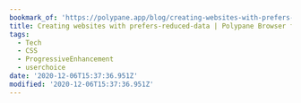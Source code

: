 ```yaml
---
bookmark_of: 'https://polypane.app/blog/creating-websites-with-prefers-reduced-data/'
title: Creating websites with prefers-reduced-data | Polypane Browser for Developers
tags:
  - Tech
  - CSS
  - ProgressiveEnhancement
  - userchoice
date: '2020-12-06T15:37:36.951Z'
modified: '2020-12-06T15:37:36.951Z'
---
```

 

